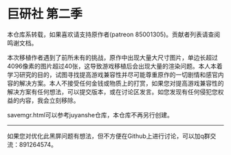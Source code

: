 # 巨研社 第二季

本仓库系转载，如果喜欢请支持原作者(patreon 85001305)。贡献者列表请查阅鸣谢文档。

本次移植作者遇到了前所未有的挑战，原作中出现大量大尺寸图片，单边长超过4096像素的图片超过40张，这导致游戏移植后会出现大量的渲染问题。本人本着学习研究的目的，试图寻找提高游戏兼容性并尽可能尊重原作的一切剧情和感官内容的解决方案。本人不接受任何金钱或物质上的打赏，如果您对提高游戏兼容性的解决方案有任何想法，可以提交版本，或在讨论区发言。如您发现有任何侵犯您权益的内容，我会立刻移除。

savemgr.html可以参考juyanshe仓库，本仓库不再另行创建。

---

如果您对优化此黑屏问题有想法，但不方便在Github上进行讨论，可以加q群交流：891264574。
